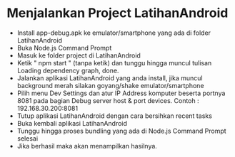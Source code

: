 # Menjalankan Project LatihanAndroid

- Install app-debug.apk ke emulator/smartphone yang ada di folder LatihanAndroid
- Buka Node.js Command Prompt
- Masuk ke folder project di LatihanAndroid
- Ketik " npm start " (tanpa ketik) dan tunggu hingga muncul tulisan Loading dependency graph, done.
- Jalankan aplikasi LatihanAndroid yang anda install, jika muncul background merah silakan goyang/shake emulator/smartphone
- Pilih menu Dev Settings dan atur IP Address komputer beserta portnya 8081 pada bagian Debug server host & port devices. Contoh : 192.168.30.200:8081
- Tutup aplikasi LatihanAndroid dengan cara bersihkan recent tasks
- Buka kembali aplikasi LatihanAndroid
- Tunggu hingga proses bundling yang ada di Node.js Command Prompt selesai
- Jika berhasil maka akan menampilkan hasilnya.

